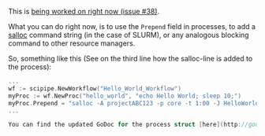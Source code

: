 This is [being worked on right now (issue #38)](https://github.com/scipipe/scipipe/issues/38).

What you can do right now, is to use the `Prepend` field in processes, to add a
[salloc](https://slurm.schedmd.com/salloc.html) command string (in the case of
SLURM), or any analogous blocking command to other resource managers.

So, something like this (See on the third line how the salloc-line is added to the process):

```go
...
wf := scipipe.NewWorkflow("Hello_World_Workflow")
myProc := wf.NewProc("hello_world", "echo Hello World; sleep 10;")
myProc.Prepend = "salloc -A projectABC123 -p core -t 1:00 -J HelloWorld"
...

You can find the updated GoDoc for the process struct [here](http://godoc.org/github.com/scipipe/scipipe#SciProcess).
